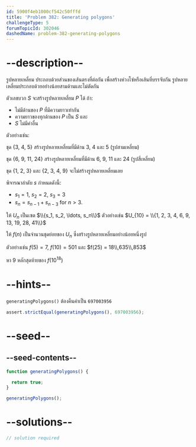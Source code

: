 ```yaml
---
id: 5900f4eb1000cf542c50fffd
title: 'Problem 382: Generating polygons'
challengeType: 5
forumTopicId: 302046
dashedName: problem-382-generating-polygons
---
```


# --description--

รูปหลายเหลี่ยม ประกอบด้วยส่วนของเส้นตรงที่ต่อกัน เพื่อสร้างห่วงโซ่หรือเส้นที่บรรจับกัน รูปหลายเหลี่ยมประกอบด้วยอย่างน้อยสามด้านและไม่ตัดกัน

ตัวเลขบวก $S$ จะสร้างรูปหลายเหลี่ยม $P$ ได้ ถ้า:

- ไม่มีด้านของ $P$ ที่มีความยาวเท่ากัน
- ความยาวของทุกด้านของ $P$ เป็น $S$ และ
- $S$ ไม่มีค่าอื่น

ตัวอย่างเช่น:

ชุด {3, 4, 5} สร้างรูปหลายเหลี่ยมที่มีด้าน 3, 4 และ 5 (รูปสามเหลี่ยม)

ชุด {6, 9, 11, 24} สร้างรูปหลายเหลี่ยมที่มีด้าน 6, 9, 11 และ 24 (รูปสี่เหลี่ยม)

ชุด {1, 2, 3} และ {2, 3, 4, 9} จะไม่สร้างรูปหลายเหลี่ยมเลย

พิจารณาลำดับ $s$ กำหนดดังนี้:

- $s_1 = 1$, $s_2 = 2$, $s_3 = 3$
- $s_n = s_{n - 1} + s_{n - 3}$ for $n > 3$.

ให้ $U_n$ เป็นเซต $\\{s_1, s_2, \ldots, s_n\\}$ ตัวอย่างเช่น $U_{10} = \\{1, 2, 3, 4, 6, 9, 13, 19, 28, 41\\}$

ให้ $f(n)$ เป็นจำนวนชุดย่อยของ $U_n$ ซึ่งสร้างรูปหลายเหลี่ยมอย่างน้อยหนึ่งรูป

ตัวอย่างเช่น $f(5) = 7$, $f(10) = 501$ และ $f(25) = 18\\,635\\,853$

หา 9 หลักสุดท้ายของ $f({10}^{18})$

# --hints--

`generatingPolygons()` ต้องคืนค่าเป็น `697003956`

```js
assert.strictEqual(generatingPolygons(), 697003956);
```

# --seed--

## --seed-contents--

```js
function generatingPolygons() {

  return true;
}

generatingPolygons();
```

# --solutions--

```js
// solution required
```

